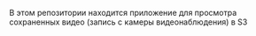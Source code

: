 В этом репозитории находится приложение для просмотра сохраненных видео (запись с камеры видеонаблюдения) в S3